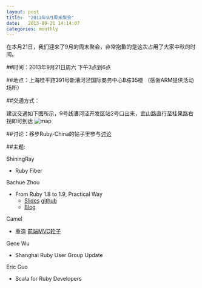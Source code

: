 ```yaml
---
layout: post
title:  "2013年9月周末聚会"
date:   2013-09-21 14:14:07
categories: monthly
---
```


在本月21日，我们迎来了9月的周末聚会，非常抱歉的是这次占用了大家中秋的时间。

##时间：2013年9月21日周六 下午3点到6点

##地点：上海桂平路391号新漕河泾国际商务中心B栋35楼 （感谢ARM提供活动场所）

##交通方式：

建议交通如下图所示，9号线漕河泾开发区站2号口出来，宜山路直行至桂果路右拐即可到达
![map](http://l.ruby-china.org/photo/8ed0715c770b7b5cf01b88af7c428eb1.png)

##讨论：移步Ruby-China的帖子里参与[讨论][discuss]

##主题:

ShiningRay

* Ruby Fiber

Bachue Zhou

* From Ruby 1.8 to 1.9, Practical Way
  * [Slides](http://106.187.100.121/slides_for_diff_rb18_rb19) [github](https://github.com/bachue/slides-for-diff-rb18-rb19)
  * [Blog](http://bachue.is-programmer.com/posts/40540.html)

Camel

* 重造 [前端MVC轮子][mvc]

Gene Wu

* Shanghai Ruby User Group Update

Eric Guo

* Scala for Ruby Developers



[discuss]: http://ruby-china.org/topics/14059
[mvc]: https://github.com/camsong/yui.rocket
